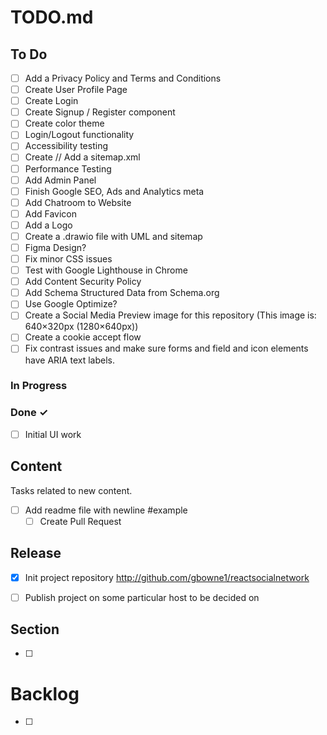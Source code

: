# TODO.md

## To Do

- [ ] Add a Privacy Policy and Terms and Conditions
- [ ] Create User Profile Page
- [ ] Create Login
- [ ] Create Signup / Register component
- [ ] Create color theme
- [ ] Login/Logout functionality
- [ ] Accessibility testing
- [ ] Create // Add a sitemap.xml
- [ ] Performance Testing
- [ ] Add Admin Panel  
- [ ] Finish Google SEO, Ads and Analytics meta
- [ ] Add Chatroom to Website
- [ ] Add Favicon
- [ ] Add a Logo
- [ ] Create a .drawio file with UML and sitemap 
- [ ] Figma Design?
- [ ] Fix minor CSS issues
- [ ] Test with Google Lighthouse in Chrome
- [ ] Add Content Security Policy
- [ ] Add Schema Structured Data from Schema.org
- [ ] Use Google Optimize?
- [ ] Create a Social Media Preview image for this repository (This image is: 640×320px (1280×640px))
- [ ] Create a cookie accept flow
- [ ] Fix contrast issues and make sure forms and field and icon elements have ARIA text labels.
 
### In Progress


### Done ✓

- [ ] Initial UI work


## Content

Tasks related to new content.

- [ ] Add readme file with newline #example
  - [ ] Create Pull Request

## Release

- [x] Init project repository
      http://github.com/gbowne1/reactsocialnetwork

- [ ] Publish project on some particular host to be decided on

## Section

- [ ]

# Backlog

- [ ] 
